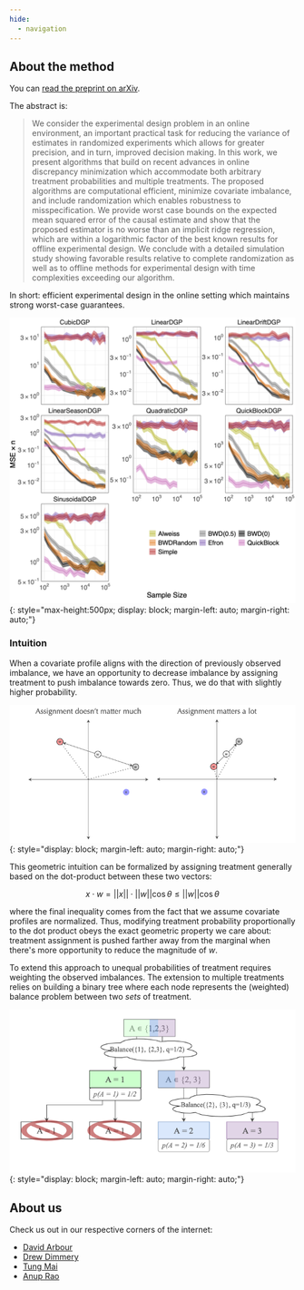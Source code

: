 ```yaml
---
hide:
  - navigation
---
```


## About the method

You can [read the preprint on arXiv](https://arxiv.org/abs/2203.02025).

The abstract is:

> We consider the experimental design problem in an online environment, an important practical task for reducing the variance of estimates in randomized experiments which allows for greater precision, and in turn, improved decision making. In this work, we present algorithms that build on recent advances in online discrepancy minimization which accommodate both arbitrary treatment probabilities and multiple treatments. The proposed algorithms are computational efficient, minimize covariate imbalance, and include randomization which enables robustness to misspecification. We provide worst case bounds on the expected mean squared error of the causal estimate and show that the proposed estimator is no worse than an implicit ridge regression, which are within a logarithmic factor of the best known results for offline experimental design. We conclude with a detailed simulation study showing favorable results relative to complete randomization as well as to offline methods for experimental design with time complexities exceeding our algorithm.

In short: efficient experimental design in the online setting which maintains strong worst-case guarantees.

![MSE Plot of various methods](mse_plot.png){: style="max-height:500px; display: block; margin-left: auto; margin-right: auto;"}

### Intuition

When a covariate profile aligns with the direction of previously observed imbalance, we have an opportunity to decrease imbalance by assigning treatment to push imbalance towards zero. Thus, we do that with slightly higher probability.

![Illustration of method](illustration.png){: style="display: block; margin-left: auto; margin-right: auto;"}

This geometric intuition can be formalized by assigning treatment generally based on the dot-product between these two vectors:

$$x \cdot w = ||x|| \cdot ||w|| \cos \theta \leq ||w|| \cos \theta$$

where the final inequality comes from the fact that we assume covariate profiles are normalized. Thus, modifying treatment probability proportionally to the dot product obeys the exact geometric property we care about: treatment assignment is pushed farther away from the marginal when there's more opportunity to reduce the magnitude of $w$.

To extend this approach to unequal probabilities of treatment requires weighting the observed imbalances. The extension to multiple treatments relies on building a binary tree where each node represents the (weighted) balance problem between two *sets* of treatment.

![Illustration of extension to multiple treatments](multitreat.png){: style="display: block; margin-left: auto; margin-right: auto;"}

## About us

Check us out in our respective corners of the internet:

- [David Arbour](https://darbour.github.io/)
- [Drew Dimmery](http://ddimmery.com)
- [Tung Mai](https://sites.google.com/view/tungtmai/)
- [Anup Rao](https://sites.google.com/site/anupraob/)
